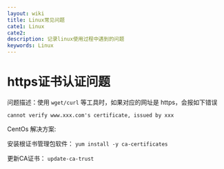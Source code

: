 ```yaml
---
layout: wiki
title: Linux常见问题
cate1: Linux
cate2:
description: 记录linux使用过程中遇到的问题
keywords: Linux
---
```


# https证书认证问题
问题描述：使用 `wget/curl` 等工具时，如果对应的网址是 https，会报如下错误

`cannot verify www.xxx.com's certificate, issued by xxx`

CentOs 解决方案:

安装根证书管理包软件：
`yum install -y ca-certificates`

更新CA证书：
`update-ca-trust`